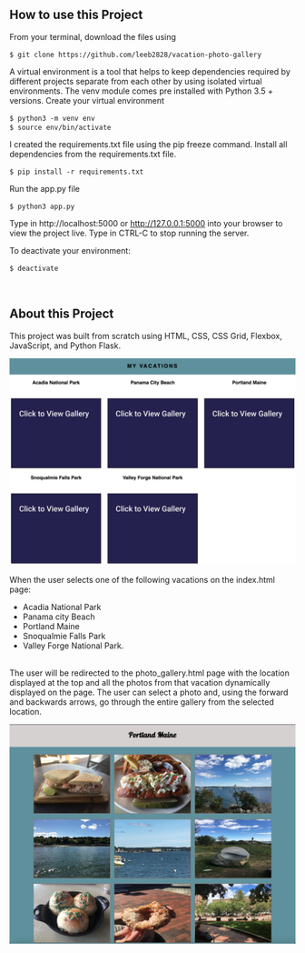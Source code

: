 ## How to use this Project
From your terminal, download the files using
```
$ git clone https://github.com/leeb2828/vacation-photo-gallery
```
A virtual environment is a tool that helps to keep dependencies required by
different projects separate from each other by using isolated virtual environments.
The venv module comes pre installed with Python 3.5 + versions.
Create your virtual environment
```
$ python3 -m venv env
$ source env/bin/activate
```
I created the requirements.txt file using the pip freeze command.
Install all dependencies from the requirements.txt file.
```
$ pip install -r requirements.txt
```
Run the app.py file
```
$ python3 app.py
```
Type in http://localhost:5000 or http://127.0.0.1:5000 into your browser to view the project live.
Type in CTRL-C to stop running the server.

To deactivate your environment:
```
$ deactivate
```
<br />

## About this Project
This project was built from scratch using HTML, CSS, CSS Grid, Flexbox, JavaScript, and Python Flask. 

![Home Page Image](project_screenshots/homepage.png)

When the user selects one of the following vacations on the index.html page: 
- Acadia National Park 
- Panama city Beach 
- Portland Maine 
- Snoqualmie Falls Park 
- Valley Forge National Park. 
<br />
The user will be redirected to the photo_gallery.html page with the location displayed at the top and
all the photos from that vacation dynamically displayed on the page. The user can select a photo and, using the forward and backwards arrows, go through the entire gallery from the selected location. 

![Portland Maine photo gallery](project_screenshots/portland_maine_gallery.png)
